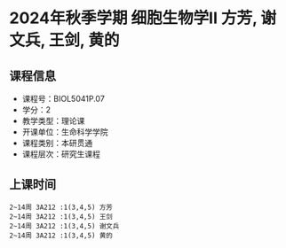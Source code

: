 # 2024年秋季学期 细胞生物学II 方芳, 谢文兵, 王剑, 黄的






## 课程信息

- 课程号：BIOL5041P.07
- 学分：2
- 教学类型：理论课
- 开课单位：生命科学学院
- 课程类别：本研贯通
- 课程层次：研究生课程

## 上课时间

```
2~14周 3A212 :1(3,4,5) 方芳
2~14周 3A212 :1(3,4,5) 王剑
2~14周 3A212 :1(3,4,5) 谢文兵
2~14周 3A212 :1(3,4,5) 黄的
```

